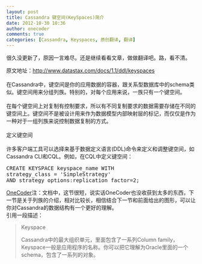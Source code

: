 ```yaml
---
layout: post
title: Cassandra 键空间(KeySpaces)简介
date: 2012-10-30 10:36
author: onecoder
comments: true
categories: [Cassandra, Keyspaces, 原创翻译, 翻译]
---
```

<p>
	很久没更新了，原因一言难尽。还是继续看看文章，做做翻译吧。路，看不清。</p>
<div>
	原文地址：<a href="http://www.datastax.com/docs/1.1/ddl/keyspaces">http://www.datastax.com/docs/1.1/ddl/keyspaces</a></div>
<div>
	&nbsp;</div>
<div>
	在Cassandra中，键空间是你的应用数据的容器，跟关系型数据库中的schema类似。键空间用来分组列族。特别的，对每个应用来说，一族只有一个键空间。</div>
<div>
	&nbsp;</div>
<div>
	在每个键空间上对复制有控制要求，所以有不同复制要求的数据需要存储在不同的键空间上。键空间不是被设计用来作为数据模型内部映射层的标记，而仅仅是作为一种对于一组列族来说控制数据复制的方式。</div>
<div>
	&nbsp;</div>
<div>
	定义键空间</div>
<div>
	&nbsp;</div>
<div>
	许多客户端工具可以选择来基于数据定义语言(DDL)命令来定义和调整键空间，如Cassandra CLI和CQL。例如，在CQL中定义键空间：</div>
<div>
	<pre class="brush:shell;first-line:1;pad-line-numbers:true;highlight:null;collapse:false;">
CREATE KEYSPACE keyspace_name WITH
strategy_class = &#39;SimpleStrategy&#39;
AND strategy_options:replication_factor=2;
</pre>
</div>
<div>
	<a href="http://www.coderli.com">OneCoder</a>注：文档中，这节很短，说实话OneCoder也没收获到太多的东西，下一节是关于列族的介绍，相对比较长，相信结合下一节和前面给出的图形，可以让你对Cassandra的数据结构有一个更好的理解。</div>
<div>
	引用一段描述：</div>
<div>
	<blockquote>
		<p>
			Keyspace</p>
		<p>
			Cassandra中的最大组织单元，里面包含了一系列Column family，Keyspace一般是应用程序的名称。你可以把它理解为Oracle里面的一个schema，包含了一系列的对象。</p>
	</blockquote>
</div>
<p>
	&nbsp;</p>

